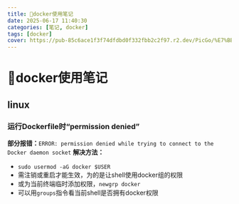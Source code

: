 ```yaml
---
title: 🐳docker使用笔记
date: 2025-06-17 11:40:30
categories: [笔记, docker]
tags: [docker]
cover: https://pub-85c6ace1f3f74dfdbd0f332fbb2c2f97.r2.dev/PicGo/%E7%BB%93%E5%AF%B9%E7%9A%84%E8%93%9D%E9%B2%B8%EF%BC%9F.jpg
---
```


# 🐳docker使用笔记

## linux

### 运行Dockerfile时“permission denied”

**部分报错：**```ERROR: permission denied while trying to connect to the Docker daemon socket```
**解决方法：**
* ```sudo usermod -aG docker $USER```
* 需注销或重启才能生效，为的是让shell使用docker组的权限
* 或为当前终端临时添加权限，```newgrp docker```
* 可以用```groups```指令看当前shell是否拥有docker权限
